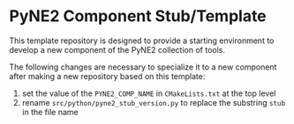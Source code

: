 PyNE2 Component Stub/Template
===============================

This template repository is designed to provide a starting environment to develop
a new component of the PyNE2 collection of tools.

The following changes are necessary to specialize it to a new component after
making a new repository based on this template:
1. set the value of the `PYNE2_COMP_NAME` in `CMakeLists.txt` at the top level
2. rename `src/python/pyne2_stub_version.py` to replace the substring `stub` in
   the file name

